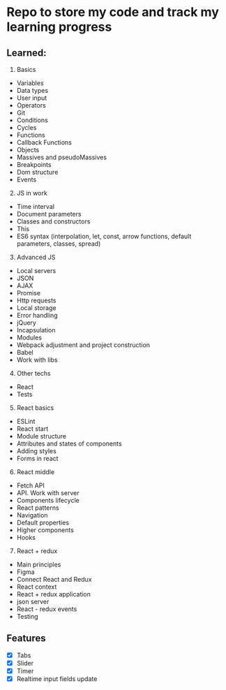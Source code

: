 # Repo to store my code and track my learning progress

## Learned:
1. Basics
- Variables
- Data types
- User input
- Operators
- Git
- Conditions
- Cycles
- Functions
- Callback Functions
- Objects
- Massives and pseudoMassives
- Breakpoints
- Dom structure
- Events
2. JS in work
- Time interval
- Document parameters
- Classes and constructors
- This
- ES6 syntax (interpolation, let, const, arrow functions, default parameters, classes, spread)
3. Advanced JS
- Local servers
- JSON
- AJAX
- Promise
- Http requests
- Local storage
- Error handling
- jQuery
- Incapsulation
- Modules
- Webpack adjustment and project construction
- Babel
- Work with libs
4. Other techs
- React
- Tests
5. React basics
- ESLint
- React start
- Module structure
- Attributes and states of components
- Adding styles
- Forms in react
6. React middle
- Fetch API
- API. Work with server
- Components lifecycle
- React patterns
- Navigation
- Default properties
- Higher components
- Hooks
7. React + redux
- Main principles
- Figma
- Connect React and Redux
- React context
- React + redux application
- json server
- React - redux events
- Testing

## Features
- [x] Tabs
- [x] Slider
- [x] Timer
- [x] Realtime input fields update